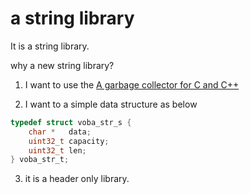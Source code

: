 # a string library

It is a string library.

why a new string library?

1. I want to use the [A garbage collector for C and C++][]

[A garbage collector for C and C++]: http://www.hboehm.info/gc/

2. I want to a simple data structure as below

```c
typedef struct voba_str_s {
    char *   data;
    uint32_t capacity;
    uint32_t len;
} voba_str_t;
```

3. it is a header only library.



